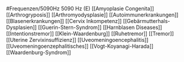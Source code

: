 #Frequenzen/5090Hz
5090 Hz (E)
[[Amyoplasie Congenita]]
[[Arthrogryposis]]
[[Arthromyodysplasie]]
[[Autoimmunerkrankungen]]
[[Blasenerkrankungen]]
[[Cervix Inkompetenz]]
[[Gebärmutterhals- Dysplasien]]
[[Guerin-Stern-Syndrom]]
[[Harnblasen Diseases]]
[[Intentionstremor]]
[[Klein-Waardenburg]]
[[Ruhetremor]]
[[Tremor]]
[[Uterine Zervixinsuffizienz]]
[[Uveomeningoencephalitis]]
[[Uveomeningoenzephalitisches]]
[[Vogt-Koyanagi-Harada]]
[[Waardenburg-Syndrom]]
